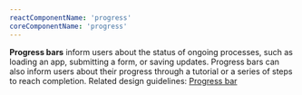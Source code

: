 ```yaml
---
reactComponentName: 'progress'
coreComponentName: 'progress'
---
```

**Progress bars** inform users about the status of ongoing processes, such as loading an app, submitting a form, or saving updates. Progress bars can also inform users about their progress through a tutorial or a series of steps to reach completion. Related design guidelines: [Progress bar](/design-guidelines/usage-and-behavior/progress-bar)
